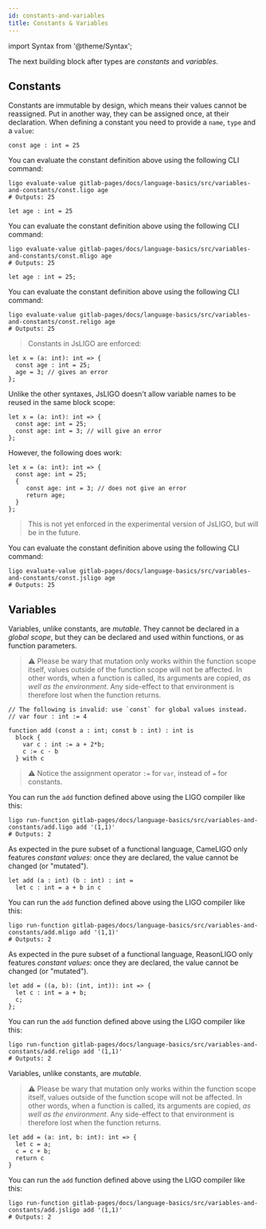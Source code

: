 ```yaml
---
id: constants-and-variables
title: Constants & Variables
---
```


import Syntax from '@theme/Syntax';


The next building block after types are *constants* and *variables*.

## Constants

Constants are immutable by design, which means their values cannot be
reassigned. Put in another way, they can be assigned once, at their
declaration. When defining a constant you need to provide a `name`,
`type` and a `value`:


<Syntax syntax="pascaligo">

```pascaligo group=a
const age : int = 25
```

You can evaluate the constant definition above using the following CLI
command:
```shell
ligo evaluate-value gitlab-pages/docs/language-basics/src/variables-and-constants/const.ligo age
# Outputs: 25
```

</Syntax>
<Syntax syntax="cameligo">

```cameligo group=a
let age : int = 25
```

You can evaluate the constant definition above using the following CLI
command:
```shell
ligo evaluate-value gitlab-pages/docs/language-basics/src/variables-and-constants/const.mligo age
# Outputs: 25
```

</Syntax>
<Syntax syntax="reasonligo">

```reasonligo group=a
let age : int = 25;
```

You can evaluate the constant definition above using the following CLI
command:
```shell
ligo evaluate-value gitlab-pages/docs/language-basics/src/variables-and-constants/const.religo age
# Outputs: 25
```

</Syntax>
<Syntax syntax="jsligo">

> Constants in JsLIGO are enforced:

```jsligo skip
let x = (a: int): int => {
  const age : int = 25;
  age = 3; // gives an error
};
```

Unlike the other syntaxes, JsLIGO doesn't allow variable names to be reused in the same block scope:

```jsligo skip
let x = (a: int): int => {
  const age: int = 25;
  const age: int = 3; // will give an error
};
```

However, the following does work:

```jsligo group=d
let x = (a: int): int => {
  const age: int = 25;
  {
     const age: int = 3; // does not give an error
     return age;
  }
};
```

> This is not yet enforced in the experimental version of JsLIGO, but will be in the future.

You can evaluate the constant definition above using the following CLI
command:
```shell
ligo evaluate-value gitlab-pages/docs/language-basics/src/variables-and-constants/const.jsligo age
# Outputs: 25
```

</Syntax>


## Variables


<Syntax syntax="pascaligo">

Variables, unlike constants, are *mutable*. They cannot be declared in
a *global scope*, but they can be declared and used within functions,
or as function parameters.

> ⚠️ Please be wary that mutation only works within the function scope
> itself, values outside of the function scope will not be
> affected. In other words, when a function is called, its arguments
> are copied, *as well as the environment*. Any side-effect to that
> environment is therefore lost when the function returns.


```pascaligo group=b
// The following is invalid: use `const` for global values instead.
// var four : int := 4

function add (const a : int; const b : int) : int is
  block {
    var c : int := a + 2*b;
    c := c - b
  } with c
```

> ⚠️ Notice the assignment operator `:=` for `var`, instead of `=` for
> constants.

You can run the `add` function defined above using the LIGO compiler
like this:

```shell
ligo run-function gitlab-pages/docs/language-basics/src/variables-and-constants/add.ligo add '(1,1)'
# Outputs: 2
```

</Syntax>
<Syntax syntax="cameligo">

As expected in the pure subset of a functional language, CameLIGO only
features *constant values*: once they are declared, the value cannot
be changed (or "mutated").

```cameligo group=c
let add (a : int) (b : int) : int =
  let c : int = a + b in c
```

You can run the `add` function defined above using the LIGO compiler
like this:
```shell
ligo run-function gitlab-pages/docs/language-basics/src/variables-and-constants/add.mligo add '(1,1)'
# Outputs: 2
```

</Syntax>
<Syntax syntax="reasonligo">

As expected in the pure subset of a functional language, ReasonLIGO
only features *constant values*: once they are declared, the value
cannot be changed (or "mutated").

```reasonligo group=c
let add = ((a, b): (int, int)): int => {
  let c : int = a + b;
  c;
};
```

You can run the `add` function defined above using the LIGO compiler
like this:
```shell
ligo run-function gitlab-pages/docs/language-basics/src/variables-and-constants/add.religo add '(1,1)'
# Outputs: 2
```

</Syntax>
<Syntax syntax="jsligo">

Variables, unlike constants, are *mutable*. 

> ⚠️ Please be wary that mutation only works within the function scope
> itself, values outside of the function scope will not be
> affected. In other words, when a function is called, its arguments
> are copied, *as well as the environment*. Any side-effect to that
> environment is therefore lost when the function returns.


```jsligo group=b
let add = (a: int, b: int): int => {
  let c = a;
  c = c + b;
  return c
}
```

You can run the `add` function defined above using the LIGO compiler
like this:

```shell
ligo run-function gitlab-pages/docs/language-basics/src/variables-and-constants/add.jsligo add '(1,1)'
# Outputs: 2
```


</Syntax>

